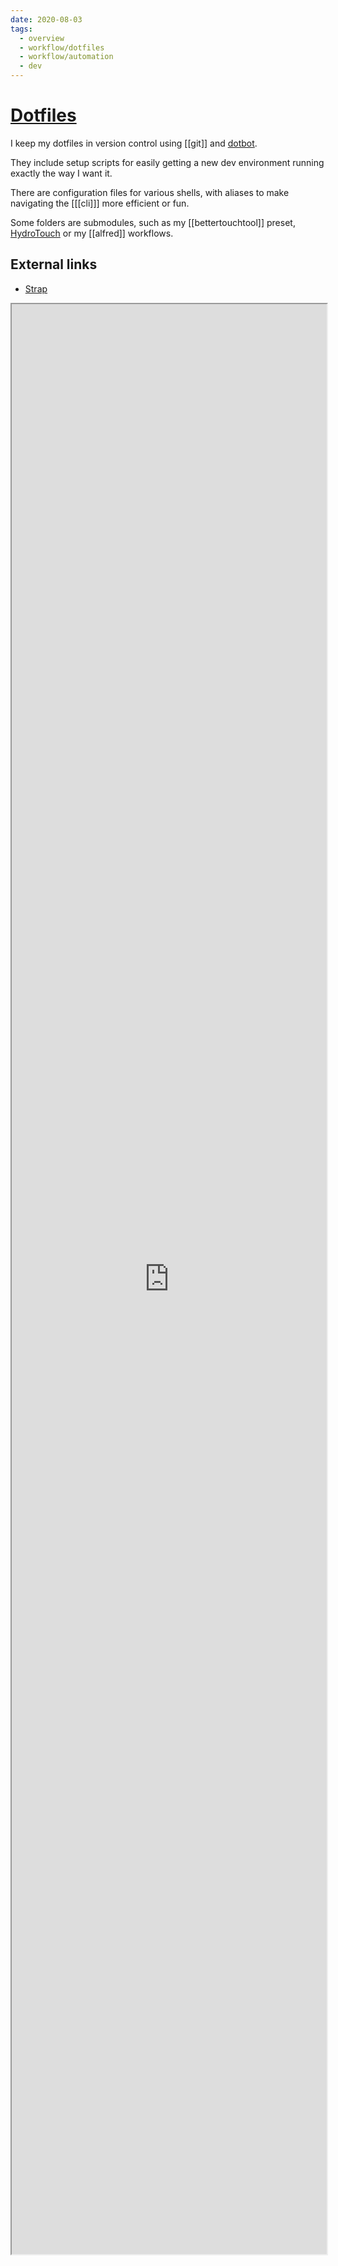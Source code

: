 ```yaml
---
date: 2020-08-03
tags:
  - overview
  - workflow/dotfiles
  - workflow/automation
  - dev
---
```


# [Dotfiles](https://github.com/dnnsmnstrr/dotfiles)

I keep my dotfiles in version control using [[git]] and [dotbot](https://github.com/anishathalye/dotbot).

They include setup scripts for easily getting a new dev environment running exactly the way I want it.

There are configuration files for various shells, with aliases to make navigating the [[[cli]]] more efficient or fun.

Some folders are submodules, such as my [[bettertouchtool]] preset, [HydroTouch](https://github.com/dnnsmnstrr/HydroTouch) or my [[alfred]] workflows.

## External links

- [Strap](https://macos-strap.herokuapp.com/)

<iframe width='100%' height='80%' src="https://dnnsmnstrr.github.io/dotfiles" title="My dotfiles documentation"></iframe>
